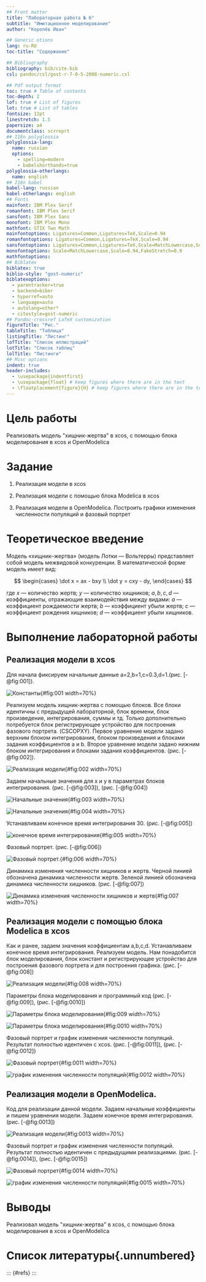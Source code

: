 ```yaml
---
## Front matter
title: "Лабораторная работа № 6"
subtitle: "Имитационное моделирование"
author: "Королёв Иван"

## Generic otions
lang: ru-RU
toc-title: "Содержание"

## Bibliography
bibliography: bib/cite.bib
csl: pandoc/csl/gost-r-7-0-5-2008-numeric.csl

## Pdf output format
toc: true # Table of contents
toc-depth: 2
lof: true # List of figures
lot: true # List of tables
fontsize: 12pt
linestretch: 1.5
papersize: a4
documentclass: scrreprt
## I18n polyglossia
polyglossia-lang:
  name: russian
  options:
	- spelling=modern
	- babelshorthands=true
polyglossia-otherlangs:
  name: english
## I18n babel
babel-lang: russian
babel-otherlangs: english
## Fonts
mainfont: IBM Plex Serif
romanfont: IBM Plex Serif
sansfont: IBM Plex Sans
monofont: IBM Plex Mono
mathfont: STIX Two Math
mainfontoptions: Ligatures=Common,Ligatures=TeX,Scale=0.94
romanfontoptions: Ligatures=Common,Ligatures=TeX,Scale=0.94
sansfontoptions: Ligatures=Common,Ligatures=TeX,Scale=MatchLowercase,Scale=0.94
monofontoptions: Scale=MatchLowercase,Scale=0.94,FakeStretch=0.9
mathfontoptions:
## Biblatex
biblatex: true
biblio-style: "gost-numeric"
biblatexoptions:
  - parentracker=true
  - backend=biber
  - hyperref=auto
  - language=auto
  - autolang=other*
  - citestyle=gost-numeric
## Pandoc-crossref LaTeX customization
figureTitle: "Рис."
tableTitle: "Таблица"
listingTitle: "Листинг"
lofTitle: "Список иллюстраций"
lotTitle: "Список таблиц"
lolTitle: "Листинги"
## Misc options
indent: true
header-includes:
  - \usepackage{indentfirst}
  - \usepackage{float} # keep figures where there are in the text
  - \floatplacement{figure}{H} # keep figures where there are in the text
---
```


# Цель работы

Реализовать модель "хищник-жертва" в xcos, с помощью блока моделирования в xcos и OpenModelica

# Задание

1. Реализация модели в xcos

2. Реализация модели с помощью блока Modelica в xcos

3. Реализация модели в OpenModelica. Построить графики изменения численности популяций и фазовый портрет

# Теоретическое введение

Модель «хищник–жертва» (модель Лотки — Вольтерры) представляет собой модель
межвидовой конкуренции. В математической
форме модель имеет вид:

$$
\begin{cases}
  \dot x = ax - bxy \\
  \dot y = cxy - dy,
\end{cases}
$$

где $x$ — количество жертв; $y$ — количество хищников; $a, b, c, d$ — коэффициенты, отражающие взаимодействия между видами: $a$ — коэффициент рождаемости
жертв; $b$ — коэффициент убыли жертв; $c$ — коэффициент рождения хищников; $d$ —
коэффициент убыли хищников.

# Выполнение лабораторной работы

## Реализация модели в xcos

Для начала фиксируем начальные данные a=2,b=1,c=0.3,d=1.(рис. [-@fig:001]).

![Константы](image/9.png){#fig:001 width=70%}

Реализуем модель хищник-жертва с помощью блоков. Все блоки идентичны с предыдущей лабораторной, блок времени, блок произведение, интегрирования, суммы и тд. Только дополнительно потребуется блок регистрирующее устройство для построения фазового портрета. (CSCOPXY). Первое уравнение модели задано верхним блоком интегрирования, блоком произведения и блоками задания коэффициентов a и b. Второе уравнение модели задано нижним блоком интегрирования и блоками задания коэффициентов. (рис. [-@fig:002]).

![Реализация модели](image/3.png){#fig:002 width=70%}

Задаем начальные значения для x и y в параметрах блоков интегрирования. (рис. [-@fig:003]), (рис. [-@fig:004])

![Начальные значения](image/6.png){#fig:003 width=70%}

![Начальные значения](image/7.png){#fig:004 width=70%}

Устанавливаем конечное время интегрирования 30. (рис. [-@fig:005])

![конечное время интегрирования](image/5.png){#fig:005 width=70%}

Фазовый портрет. (рис. [-@fig:006])

![Фазовый портрет.](image/1.png){#fig:006 width=70%}

Динамика изменения численности хищников и жертв. Черной линией обозначена динамика численности жертв. Зеленой линией обозначена динамика численности хищников. (рис. [-@fig:007])

![Динамика изменения численности хищников и жертв](image/2.png){#fig:007 width=70%}

## Реализация модели с помощью блока Modelica в xcos

Как и ранее, задаем значения коэффициентам a,b,c,d. Устанавливаем конечное время интегрирования. Реализуем модель. Нам понадобится блок моделирования, блок констант и регистрирующее устройство для построения фазового портрета и для построения графика. (рис. [-@fig:008])

![Реализация модели](image/12.png){#fig:008 width=70%}

Параметры блока моделирования и программный код (рис. [-@fig:009]), (рис. [-@fig:0010])

![Параметры блока моделирования](image/13.png){#fig:009 width=70%}

![Параметры блока моделирования](image/16.png){#fig:0010 width=70%}

Фазовый портрет и график изменения численности популяций. Результат полностью идентичен с xcos. (рис. [-@fig:0011]), (рис. [-@fig:0012])

![Фазовый портрет](image/15.png){#fig:0011 width=70%}

![график изменения численности популяций](image/14.png){#fig:0012 width=70%}

## Реализация модели в OpenModelica.

Код для реализации данной модели. Задаем начальные коэффициенты и пишем уравнения модели. Задаем конечное время интегрирования. (рис. [-@fig:0013])

![Реализация модели](image/18.png){#fig:0013 width=70%}

Фазовый портрет и график изменения численности популяций. Результат полностью идентичен с предыдущими реализациями. (рис. [-@fig:0014]), (рис. [-@fig:0015])

![Фазовый портрет](image/20.png){#fig:0014 width=70%}

![график изменения численности популяций](image/21.png){#fig:0015 width=70%}

# Выводы

Реализовал модель "хищник-жертва" в xcos, с помощью блока моделирования в xcos и OpenModelica

# Список литературы{.unnumbered}

::: {#refs}
:::
